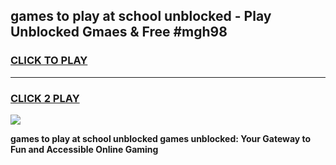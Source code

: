 
## games to play at school unblocked - Play Unblocked Gmaes & Free #mgh98
<h3>
<a href="https://premium.freeplayer.one?title=games_to_play_at_school_unblocked&ref=03M">CLICK TO PLAY</a></h3>
<hr>

<h3>
<a href="https://premium.freeplayer.one?title=games_to_play_at_school_unblocked&ref=03M">CLICK 2 PLAY</a>
  
</h3>

<a href="https://premium.freeplayer.one?title=games_to_play_at_school_unblocked&ref=03M"><img src="https://clearcache.store/games.png"></a>


**games to play at school unblocked games unblocked: Your Gateway to Fun and Accessible Online Gaming**
